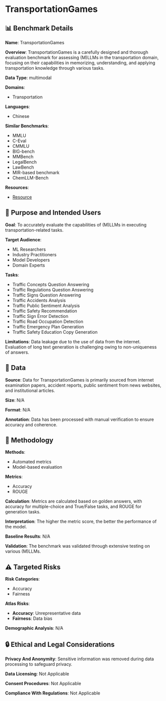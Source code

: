 # TransportationGames

## 📊 Benchmark Details

**Name**: TransportationGames

**Overview**: TransportationGames is a carefully designed and thorough evaluation benchmark for assessing (M)LLMs in the transportation domain, focusing on their capabilities in memorizing, understanding, and applying transportation knowledge through various tasks.

**Data Type**: multimodal

**Domains**:
- Transportation

**Languages**:
- Chinese

**Similar Benchmarks**:
- MMLU
- C-Eval
- CMMLU
- BIG-bench
- MMBench
- LegalBench
- LawBench
- MIR-based benchmark
- ChemLLM-Bench

**Resources**:
- [Resource](http://transportation.games)

## 🎯 Purpose and Intended Users

**Goal**: To accurately evaluate the capabilities of (M)LLMs in executing transportation-related tasks.

**Target Audience**:
- ML Researchers
- Industry Practitioners
- Model Developers
- Domain Experts

**Tasks**:
- Traffic Concepts Question Answering
- Traffic Regulations Question Answering
- Traffic Signs Question Answering
- Traffic Accidents Analysis
- Traffic Public Sentiment Analysis
- Traffic Safety Recommendation
- Traffic Sign Error Detection
- Traffic Road Occupation Detection
- Traffic Emergency Plan Generation
- Traffic Safety Education Copy Generation

**Limitations**: Data leakage due to the use of data from the internet. Evaluation of long text generation is challenging owing to non-uniqueness of answers.

## 💾 Data

**Source**: Data for TransportationGames is primarily sourced from internet examination papers, accident reports, public sentiment from news websites, and institutional articles.

**Size**: N/A

**Format**: N/A

**Annotation**: Data has been processed with manual verification to ensure accuracy and coherence.

## 🔬 Methodology

**Methods**:
- Automated metrics
- Model-based evaluation

**Metrics**:
- Accuracy
- ROUGE

**Calculation**: Metrics are calculated based on golden answers, with accuracy for multiple-choice and True/False tasks, and ROUGE for generation tasks.

**Interpretation**: The higher the metric score, the better the performance of the model.

**Baseline Results**: N/A

**Validation**: The benchmark was validated through extensive testing on various (M)LLMs.

## ⚠️ Targeted Risks

**Risk Categories**:
- Accuracy
- Fairness

**Atlas Risks**:
- **Accuracy**: Unrepresentative data
- **Fairness**: Data bias

**Demographic Analysis**: N/A

## 🔒 Ethical and Legal Considerations

**Privacy And Anonymity**: Sensitive information was removed during data processing to safeguard privacy.

**Data Licensing**: Not Applicable

**Consent Procedures**: Not Applicable

**Compliance With Regulations**: Not Applicable
